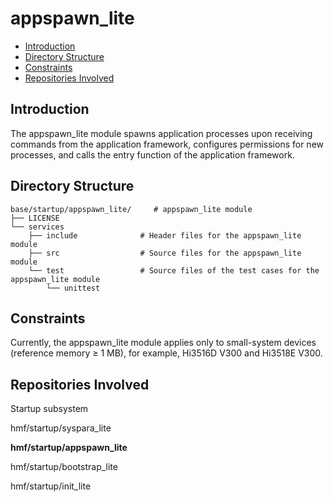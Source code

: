 # appspawn\_lite<a name="EN-US_TOPIC_0000001081995748"></a>

-   [Introduction](#section469617221261)
-   [Directory Structure](#section15884114210197)
-   [Constraints](#section12212842173518)
-   [Repositories Involved](#section641143415335)

## Introduction<a name="section469617221261"></a>

The appspawn\_lite module spawns application processes upon receiving commands from the application framework, configures permissions for new processes, and calls the entry function of the application framework.

## Directory Structure<a name="section15884114210197"></a>

```
base/startup/appspawn_lite/     # appspawn_lite module
├── LICENSE
└── services
    ├── include              # Header files for the appspawn_lite module
    ├── src                  # Source files for the appspawn_lite module
    └── test                 # Source files of the test cases for the appspawn_lite module
        └── unittest
```

## Constraints<a name="section12212842173518"></a>

Currently, the appspawn\_lite module applies only to small-system devices \(reference memory ≥ 1 MB\), for example, Hi3516D V300 and Hi3518E V300.

## Repositories Involved<a name="section641143415335"></a>

Startup subsystem

hmf/startup/syspara\_lite

**hmf/startup/appspawn\_lite**

hmf/startup/bootstrap\_lite

hmf/startup/init\_lite

